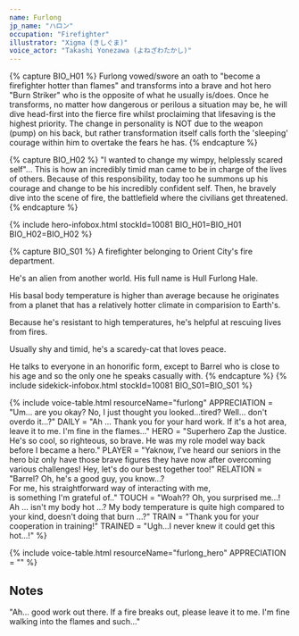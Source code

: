 ```yaml
---
name: Furlong
jp_name: "ハロン"
occupation: "Firefighter"
illustrator: "Xigma (きしぐま)"
voice_actor: "Takashi Yonezawa (よねざわたかし)"
---
```


{% capture BIO_H01 %}
Furlong vowed/swore an oath to "become a firefighter hotter than flames" and transforms into a brave and hot hero "Burn Striker" who is the opposite of what he usually is/does. Once he transforms, no matter how dangerous or perilous a situation may be, he will dive head-first into the fierce fire whilst proclaiming that lifesaving is the highest priority. The change in personality is NOT due to the weapon (pump) on his back, but rather transformation itself calls forth the 'sleeping' courage within him to overtake the fears he has.
{% endcapture %}

{% capture BIO_H02 %}
"I wanted to change my wimpy, helplessly scared self"... This is how an incredibly timid man came to be in charge of the lives of others. Because of this responsibility, today too he summons up his courage and change to be his incredibly confident self. Then, he bravely dive into the scene of fire, the battlefield where the civilians get threatened.
{% endcapture %}

{% include hero-infobox.html stockId=10081 BIO_H01=BIO_H01 BIO_H02=BIO_H02 %}

{% capture BIO_S01 %}
A firefighter belonging to Orient City's fire department.

He's an alien from another world. His full name is Hull Furlong Hale.

His basal body temperature is higher than average because he originates from a planet that has a relatively hotter climate in comparision to Earth's.

Because he's resistant to high temperatures, he's helpful at rescuing lives from fires.

Usually shy and timid, he's a scaredy-cat that loves peace.

He talks to everyone in an honorific form, except to Barrel who is close to his age and so the only one he speaks casually with.
{% endcapture %}
{% include sidekick-infobox.html stockId=10081 BIO_S01=BIO_S01 %}

{% include voice-table.html resourceName="furlong"
APPRECIATION = "Um... are you okay?  No, I just thought you looked...tired? Well... don't overdo it...?"
DAILY = "Ah ... Thank you for your hard work.  If it's a hot area, leave it to me.  I'm fine in the flames..."
HERO = "Superhero Zap the Justice.  He's so cool, so righteous, so brave.  He was my role model way back before I became a hero."
PLAYER = "Yaknow, I've heard our seniors in the hero biz only have those brave figures they have now after overcoming various challenges! Hey, let's do our best together too!"
RELATION = "Barrel? Oh, he's a good guy, you know…?<br>For me, his straightforward way of interacting with me,<br>is something I'm grateful of.."
TOUCH = "Woah??  Oh, you surprised me...!  Ah ... isn't my body hot ...?  My body temperature is quite high compared to your kind, doesn't doing that burn ...?"
TRAIN = "Thank you for your cooperation in training!"
TRAINED = "Ugh...I never knew it could get this hot...!"
%}

{% include voice-table.html resourceName="furlong_hero"
APPRECIATION = ""
%}

## Notes

"Ah... good work out there. If a fire breaks out, please leave it to me. I'm fine walking into the flames and such..."
